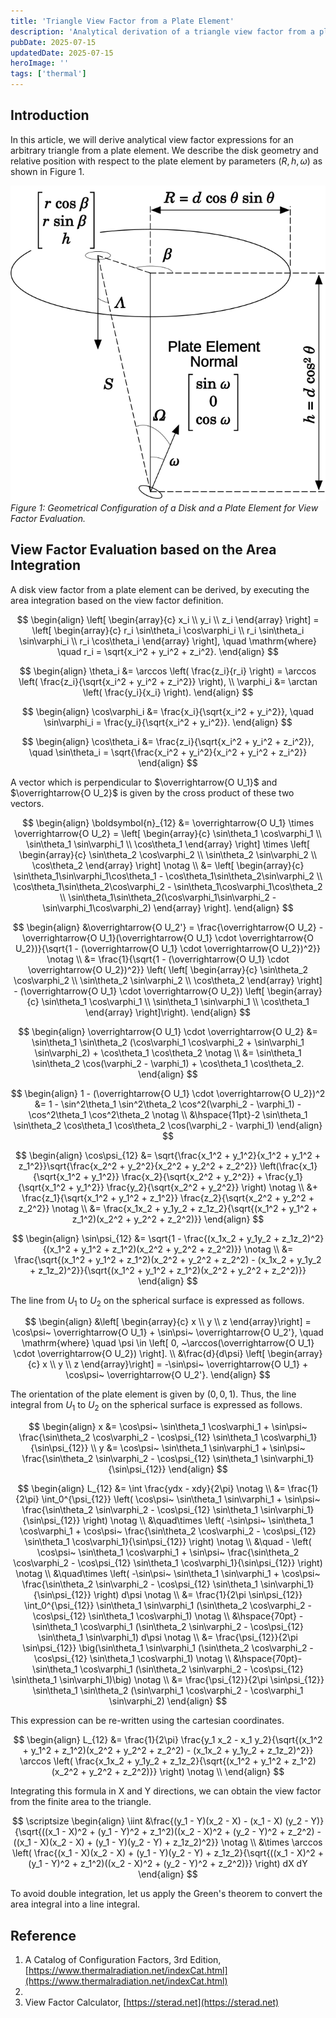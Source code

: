 ```yaml
---
title: 'Triangle View Factor from a Plate Element'
description: 'Analytical derivation of a triangle view factor from a plate element, using line integration.'
pubDate: 2025-07-15
updatedDate: 2025-07-15
heroImage: ''
tags: ['thermal']
---
```


## Introduction

In this article, we will derive analytical view factor expressions for an arbitrary triangle from a plate element.
We describe the disk geometry and relative position with respect to the plate element by parameters $(R, h, \omega)$ as shown in Figure 1.

![disk-viewfactor-1](../figures/disk-viewfactor-1.svg)
_Figure 1: Geometrical Configuration of a Disk and a Plate Element for View Factor Evaluation._

## View Factor Evaluation based on the Area Integration

A disk view factor from a plate element can be derived, by executing the area integration based on the view factor definition.

$$
\begin{align}
\left[ \begin{array}{c} x_i \\ y_i \\ z_i \end{array} \right] = \left[ \begin{array}{c} r_i \sin\theta_i \cos\varphi_i \\ r_i \sin\theta_i \sin\varphi_i \\ r_i \cos\theta_i \end{array} \right],
\quad \mathrm{where} \quad r_i = \sqrt{x_i^2 + y_i^2 + z_i^2}.
\end{align}
$$

$$
\begin{align}
\theta_i &= \arccos \left( \frac{z_i}{r_i} \right) = \arccos \left( \frac{z_i}{\sqrt{x_i^2 + y_i^2 + z_i^2}} \right), \\
\varphi_i &= \arctan \left( \frac{y_i}{x_i} \right).
\end{align}
$$

$$
\begin{align}
\cos\varphi_i &= \frac{x_i}{\sqrt{x_i^2 + y_i^2}}, \quad
\sin\varphi_i = \frac{y_i}{\sqrt{x_i^2 + y_i^2}}.
\end{align}
$$

$$
\begin{align}
\cos\theta_i &= \frac{z_i}{\sqrt{x_i^2 + y_i^2 + z_i^2}}, \quad
\sin\theta_i = \sqrt{\frac{x_i^2 + y_i^2}{x_i^2 + y_i^2 + z_i^2}}
\end{align}
$$

A vector which is perpendicular to $\overrightarrow{O U_1}$ and $\overrightarrow{O U_2}$ is given by the cross product of these two vectors.

$$
\begin{align}
\boldsymbol{n}_{12} &= \overrightarrow{O U_1} \times \overrightarrow{O U_2}
= \left[ \begin{array}{c} \sin\theta_1 \cos\varphi_1 \\ \sin\theta_1 \sin\varphi_1 \\ \cos\theta_1 \end{array} \right] \times \left[ \begin{array}{c} \sin\theta_2 \cos\varphi_2 \\ \sin\theta_2 \sin\varphi_2 \\ \cos\theta_2 \end{array} \right] \notag \\
&= \left[ \begin{array}{c}
\sin\theta_1\sin\varphi_1\cos\theta_1 - \cos\theta_1\sin\theta_2\sin\varphi_2 \\
\cos\theta_1\sin\theta_2\cos\varphi_2 - \sin\theta_1\cos\varphi_1\cos\theta_2 \\
\sin\theta_1\sin\theta_2(\cos\varphi_1\sin\varphi_2 - \sin\varphi_1\cos\varphi_2)
\end{array} \right].
\end{align}
$$

$$
\begin{align}
&\overrightarrow{O U_2'} = \frac{\overrightarrow{O U_2} - \overrightarrow{O U_1}(\overrightarrow{O U_1} \cdot \overrightarrow{O U_2})}{\sqrt{1 - (\overrightarrow{O U_1} \cdot \overrightarrow{O U_2})^2}} \notag \\
&= \frac{1}{\sqrt{1 - (\overrightarrow{O U_1} \cdot \overrightarrow{O U_2})^2}} \left( \left[ \begin{array}{c} \sin\theta_2 \cos\varphi_2 \\ \sin\theta_2 \sin\varphi_2 \\ \cos\theta_2 \end{array} \right] - (\overrightarrow{O U_1} \cdot \overrightarrow{O U_2}) \left[ \begin{array}{c} \sin\theta_1 \cos\varphi_1 \\ \sin\theta_1 \sin\varphi_1 \\ \cos\theta_1 \end{array} \right]\right).
\end{align}
$$

$$
\begin{align}
\overrightarrow{O U_1} \cdot \overrightarrow{O U_2} &= \sin\theta_1 \sin\theta_2 (\cos\varphi_1 \cos\varphi_2 + \sin\varphi_1 \sin\varphi_2) + \cos\theta_1 \cos\theta_2 \notag \\
&= \sin\theta_1 \sin\theta_2 \cos(\varphi_2 - \varphi_1) + \cos\theta_1 \cos\theta_2.
\end{align}
$$

$$
\begin{align}
1 - (\overrightarrow{O U_1} \cdot \overrightarrow{O U_2})^2 &= 1 - \sin^2\theta_1 \sin^2\theta_2 \cos^2(\varphi_2 - \varphi_1) - \cos^2\theta_1 \cos^2\theta_2 \notag \\
&\hspace{11pt}-2 \sin\theta_1 \sin\theta_2 \cos\theta_1 \cos\theta_2 \cos(\varphi_2 - \varphi_1)
\end{align}
$$

$$
\begin{align}
\cos\psi_{12}
&= \sqrt{\frac{x_1^2 + y_1^2}{x_1^2 + y_1^2 + z_1^2}}\sqrt{\frac{x_2^2 + y_2^2}{x_2^2 + y_2^2 + z_2^2}} \left(\frac{x_1}{\sqrt{x_1^2 + y_1^2}} \frac{x_2}{\sqrt{x_2^2 + y_2^2}} + \frac{y_1}{\sqrt{x_1^2 + y_1^2}} \frac{y_2}{\sqrt{x_2^2 + y_2^2}} \right) \notag \\
&+ \frac{z_1}{\sqrt{x_1^2 + y_1^2 + z_1^2}} \frac{z_2}{\sqrt{x_2^2 + y_2^2 + z_2^2}} \notag \\
&= \frac{x_1x_2 + y_1y_2 + z_1z_2}{\sqrt{(x_1^2 + y_1^2 + z_1^2)(x_2^2 + y_2^2 + z_2^2)}}
\end{align}
$$

$$
\begin{align}
\sin\psi_{12} &= \sqrt{1 - \frac{(x_1x_2 + y_1y_2 + z_1z_2)^2}{(x_1^2 + y_1^2 + z_1^2)(x_2^2 + y_2^2 + z_2^2)}} \notag \\
&= \frac{\sqrt{(x_1^2 + y_1^2 + z_1^2)(x_2^2 + y_2^2 + z_2^2) - (x_1x_2 + y_1y_2 + z_1z_2)^2}}{\sqrt{(x_1^2 + y_1^2 + z_1^2)(x_2^2 + y_2^2 + z_2^2)}}
\end{align}
$$

The line from $U_1$ to $U_2$ on the spherical surface is expressed as follows.

$$
\begin{align}
&\left[ \begin{array}{c} x \\ y \\ z \end{array}\right] =
\cos\psi~ \overrightarrow{O U_1} + \sin\psi~ \overrightarrow{O U_2'},
\quad \mathrm{where} \quad \psi \in \left[ 0, ~\arccos(\overrightarrow{O U_1} \cdot \overrightarrow{O U_2}) \right]. \\
&\frac{d}{d\psi} \left[ \begin{array}{c} x \\ y \\ z \end{array}\right] =
-\sin\psi~ \overrightarrow{O U_1} + \cos\psi~ \overrightarrow{O U_2'}.
\end{align}
$$

The orientation of the plate element is given by $(0, 0, 1)$.
Thus, the line integral from $U_1$ to $U_2$ on the spherical surface is expressed as follows.

$$
\begin{align}
x &= \cos\psi~ \sin\theta_1 \cos\varphi_1 + \sin\psi~ \frac{\sin\theta_2 \cos\varphi_2 - \cos\psi_{12} \sin\theta_1 \cos\varphi_1}{\sin\psi_{12}} \\
y &= \cos\psi~ \sin\theta_1 \sin\varphi_1 + \sin\psi~ \frac{\sin\theta_2 \sin\varphi_2 - \cos\psi_{12} \sin\theta_1 \sin\varphi_1}{\sin\psi_{12}}
\end{align}
$$

$$
\begin{align}
L_{12} &= \int \frac{ydx - xdy}{2\pi} \notag \\
&= \frac{1}{2\pi} \int_0^{\psi_{12}} \left( \cos\psi~ \sin\theta_1 \sin\varphi_1 + \sin\psi~ \frac{\sin\theta_2 \sin\varphi_2 - \cos\psi_{12} \sin\theta_1 \sin\varphi_1}{\sin\psi_{12}} \right) \notag \\
&\quad\times \left( -\sin\psi~ \sin\theta_1 \cos\varphi_1 + \cos\psi~ \frac{\sin\theta_2 \cos\varphi_2 - \cos\psi_{12} \sin\theta_1 \cos\varphi_1}{\sin\psi_{12}} \right) \notag \\
&\quad - \left( \cos\psi~ \sin\theta_1 \cos\varphi_1 + \sin\psi~ \frac{\sin\theta_2 \cos\varphi_2 - \cos\psi_{12} \sin\theta_1 \cos\varphi_1}{\sin\psi_{12}} \right) \notag \\
&\quad\times \left( -\sin\psi~ \sin\theta_1 \sin\varphi_1 + \cos\psi~ \frac{\sin\theta_2 \sin\varphi_2 - \cos\psi_{12} \sin\theta_1 \sin\varphi_1}{\sin\psi_{12}} \right) d\psi \notag \\
&= \frac{1}{2\pi \sin\psi_{12}} \int_0^{\psi_{12}} \sin\theta_1 \sin\varphi_1 (\sin\theta_2 \cos\varphi_2 - \cos\psi_{12} \sin\theta_1 \cos\varphi_1) \notag \\
&\hspace{70pt} - \sin\theta_1 \cos\varphi_1 (\sin\theta_2 \sin\varphi_2 - \cos\psi_{12} \sin\theta_1 \sin\varphi_1) d\psi \notag \\
&= \frac{\psi_{12}}{2\pi \sin\psi_{12}} \big(\sin\theta_1 \sin\varphi_1 (\sin\theta_2 \cos\varphi_2 - \cos\psi_{12} \sin\theta_1 \cos\varphi_1) \notag \\
&\hspace{70pt}- \sin\theta_1 \cos\varphi_1 (\sin\theta_2 \sin\varphi_2 - \cos\psi_{12} \sin\theta_1 \sin\varphi_1)\big) \notag \\
&= \frac{\psi_{12}}{2\pi \sin\psi_{12}} \sin\theta_1 \sin\theta_2 (\sin\varphi_1 \cos\varphi_2 - \cos\varphi_1 \sin\varphi_2)
\end{align}
$$

This expression can be re-written using the cartesian coordinates.

$$
\begin{align}
L_{12} &= \frac{1}{2\pi} \frac{y_1 x_2 - x_1 y_2}{\sqrt{(x_1^2 + y_1^2 + z_1^2)(x_2^2 + y_2^2 + z_2^2) - (x_1x_2 + y_1y_2 + z_1z_2)^2}} \arccos \left( \frac{x_1x_2 + y_1y_2 + z_1z_2}{\sqrt{(x_1^2 + y_1^2 + z_1^2)(x_2^2 + y_2^2 + z_2^2)}} \right) \notag \\
\end{align}
$$

Integrating this formula in X and Y directions, we can obtain the view factor from the finite area to the triangle.

$$
\scriptsize
\begin{align}
\iint &\frac{(y_1 - Y)(x_2 - X) - (x_1 - X) (y_2 - Y)}{\sqrt{((x_1 - X)^2 + (y_1 - Y)^2 + z_1^2)((x_2 - X)^2 + (y_2 - Y)^2 + z_2^2) - ((x_1 - X)(x_2 - X) + (y_1 - Y)(y_2 - Y) + z_1z_2)^2}} \notag \\
&\times \arccos \left( \frac{(x_1 - X)(x_2 - X) + (y_1 - Y)(y_2 - Y) + z_1z_2}{\sqrt{((x_1 - X)^2 + (y_1 - Y)^2 + z_1^2)((x_2 - X)^2 + (y_2 - Y)^2 + z_2^2)}} \right) dX dY
\end{align}
$$

To avoid double integration, let us apply the Green's theorem to convert the area integral into a line integral.

## Reference

1. A Catalog of Configuration Factors, 3rd Edition, [https://www.thermalradiation.net/indexCat.html](https://www.thermalradiation.net/indexCat.html)
2.
3. View Factor Calculator, [https://sterad.net](https://sterad.net)
